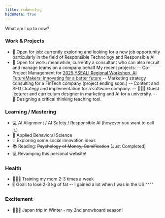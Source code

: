 ```yaml
---
title: ช่วงนี้ทำอะไรอยู่
hidemeta: true
---
```

What am I up to now?

### Work & Projects
- 💼 Open for job: currently exploring and looking for a new job opportunity particularly in the field of Responsible Technology and Responsible AI
- 💼 Open for work: meanwhile, currently a consultant who can also recruit and manage teams on a company behalf
My recent projects:
-- Co-Project Management for [2025 YSEALI Regional Workshop, AI FutureMakers: Innovating for a better future](https://www.kenan-asia.org/2025-yseali-ai/)
-- Marketing strategy consulting for a FinTech company (project ending soon.)
-- Content and SEO strategy and implementation for a software company.
-- 👩🏻‍🏫 Guest lecturer and curriculum designer in marketing and AI for a university.
-- 🤝 Designing a critical thinking teaching tool.

### Learning / Mastering
- 💻 AI Alignment / AI Safety / Responsible AI (however you want to call it.)
- 📖 Applied Behavioral Science
- 💡 Exploring some social innovation ideas
- 📚 Reading: ~~Psychology of Money, Gamification~~ (Just Completed)
- 💻 Revamping this personal website!

### Health
- 🏃🏻‍♀️ Training my mom 2-3 times a week
- 🎚️ Goal: to lose 2-3 kg of fat -- I gained a lot when I was in the US ^^""

### Excitement
- 🗻🏂🏻 Japan trip in Winter - my 2nd snowboard season!



